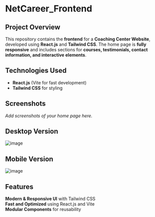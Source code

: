 # NetCareer_Frontend
## Project Overview
This repository contains the **frontend** for a **Coaching Center Website**, developed using **React.js** and **Tailwind CSS**. The home page is **fully responsive** and includes sections for **courses, testimonials, contact information, and interactive elements**.

## Technologies Used
- **React.js** (Vite for fast development)
- **Tailwind CSS** for styling
  
## Screenshots
_Add screenshots of your home page here._
## Desktop Version
![image](https://github.com/user-attachments/assets/265604e5-7625-4af2-8c98-78f73126b06d)
## Mobile Version
![image](https://github.com/user-attachments/assets/ae833322-46bc-4241-a7e7-54041ee14b60)

## Features
  **Modern & Responsive UI** with Tailwind CSS  
  **Fast and Optimized** using React.js and Vite  
  **Modular Components** for reusability    
